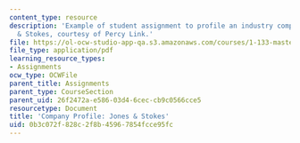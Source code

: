 ```yaml
---
content_type: resource
description: 'Example of student assignment to profile an industry company: Jones
  & Stokes, courtesy of Percy Link.'
file: https://ol-ocw-studio-app-qa.s3.amazonaws.com/courses/1-133-masters-of-engineering-concepts-of-engineering-practice-fall-2007/0b3c072f828c2f8b45967854fcce95fc_percy_link.pdf
file_type: application/pdf
learning_resource_types:
- Assignments
ocw_type: OCWFile
parent_title: Assignments
parent_type: CourseSection
parent_uid: 26f2472a-e586-03d4-6cec-cb9c0566cce5
resourcetype: Document
title: 'Company Profile: Jones & Stokes'
uid: 0b3c072f-828c-2f8b-4596-7854fcce95fc
---
```

